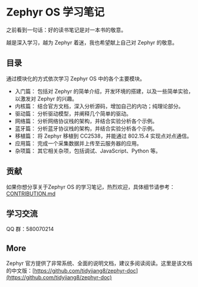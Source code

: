 # Zephyr OS 学习笔记

之前看到一句话：好的读书笔记是对一本书的敬意。

越是深入学习，越为 Zephyr 着迷，我也希望献上自己对 Zephyr 的敬意。

## 目录

通过模块化的方式依次学习 Zephyr OS 中的各个主要模块。

- 入门篇： 包括对 Zephyr 的简单介绍，开发环境的搭建，以及一些简单实验，以激发对 Zephyr 的兴趣。
- 内核篇： 结合官方文档，深入分析源码，增加自己的内功；纯理论部分。
- 驱动篇： 分析驱动模型，并阐释几个简单的驱动。
- 网络篇： 分析网络协议栈的架构，并结合实验分析各个示例。
- 蓝牙篇： 分析蓝牙协议栈的架构，并结合实验分析各个示例。
- 移植篇： 将 Zephyr 移植到 CC2538，并能通过 802.15.4 实现点对点通信。
- 应用篇： 完成一个采集数据并上传至云服务器的应用。
- 杂项篇： 其它相关杂项，包括调试、JavaScript、Python 等。

## 贡献
如果你想分享关于Zephyr OS 的学习笔记，热烈欢迎，具体细节请参考：[CONTRIBUTION.md](CONTRIBUTION.md)

## 学习交流

QQ 群：580070214

## More
Zephyr 官方提供了非常系统、全面的说明文档，建议多阅读阅读。这里是该文档的中文版：[https://github.com/tidyjiang8/zephyr-doc](https://github.com/tidyjiang8/zephyr-doc) 
